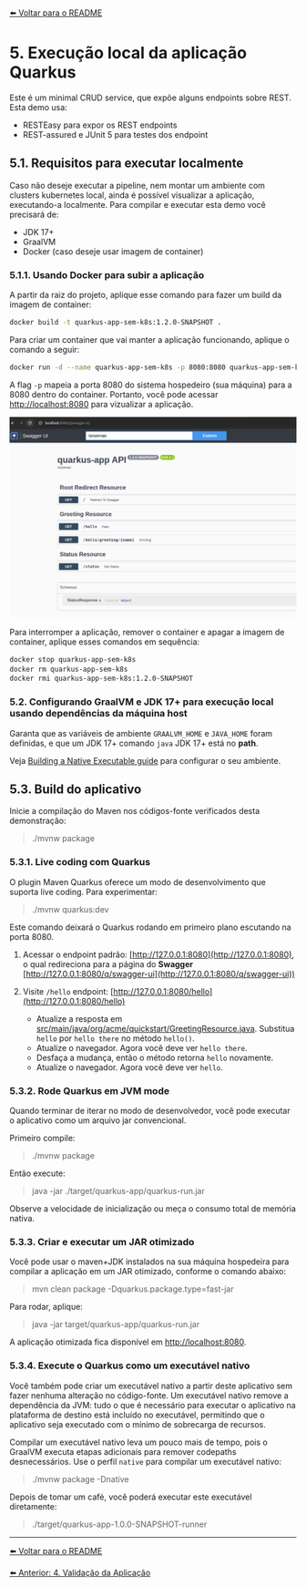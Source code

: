 [⬅️ Voltar para o README](../README.md#estrutura-da-documentação)

# 5. Execução local da aplicação Quarkus

Este é um minimal CRUD service, que expõe alguns endpoints sobre REST. Esta demo usa:

- RESTEasy para expor os REST endpoints
- REST-assured e JUnit 5 para testes dos endpoint

## 5.1. Requisitos para executar localmente

Caso não deseje executar a pipeline, nem montar um ambiente com clusters kubernetes local, ainda é possível visualizar a aplicação, executando-a localmente.
Para compilar e executar esta demo você precisará de:

- JDK 17+
- GraalVM
- Docker (caso deseje usar imagem de container)

### 5.1.1. Usando Docker para subir a aplicação

A partir da raiz do projeto, aplique esse comando para fazer um build da imagem de container:

```bash
docker build -t quarkus-app-sem-k8s:1.2.0-SNAPSHOT .
```

Para criar um container que vai manter a aplicação funcionando, aplique o comando a seguir:

```bash
docker run -d --name quarkus-app-sem-k8s -p 8080:8080 quarkus-app-sem-k8s:1.2.0-SNAPSHOT
```

A flag `-p` mapeia a porta 8080 do sistema hospedeiro (sua máquina) para a 8080 dentro do container. Portanto, você pode acessar [http://localhost:8080](http://localhost:8080) para vizualizar a aplicação.

![Aplicação disponivel localmente](./assets/img10-app-localhost.png)

Para interromper a aplicação, remover o container e apagar a imagem de container, aplique esses comandos em sequência:

```bash
docker stop quarkus-app-sem-k8s
docker rm quarkus-app-sem-k8s
docker rmi quarkus-app-sem-k8s:1.2.0-SNAPSHOT

```

### 5.2. Configurando GraalVM e JDK 17+ para execução local usando dependências da máquina host

Garanta que as variáveis de ambiente `GRAALVM_HOME` e `JAVA_HOME` foram definidas, e que um JDK 17+ comando `java` JDK 17+ está no **path**.

Veja [Building a Native Executable guide](https://quarkus.io/guides/building-native-image-guide) para configurar o seu ambiente.

## 5.3. Build do aplicativo

Inicie a compilação do Maven nos códigos-fonte verificados desta demonstração:

> ./mvnw package

### 5.3.1. Live coding com Quarkus

O plugin Maven Quarkus oferece um modo de desenvolvimento que suporta live coding. Para experimentar:

> ./mvnw quarkus:dev

Este comando deixará o Quarkus rodando em primeiro plano escutando na porta 8080.

1. Acessar o endpoint padrão: [http://127.0.0.1:8080](http://127.0.0.1:8080), o qual redireciona para a página do **Swagger** [http://127.0.0.1:8080/q/swagger-ui](http://127.0.0.1:8080/q/swagger-ui))

2. Visite `/hello` endpoint: [http://127.0.0.1:8080/hello](http://127.0.0.1:8080/hello)
   - Atualize a resposta em [src/main/java/org/acme/quickstart/GreetingResource.java](src/main/java/org/acme/quickstart/GreetingResource.java). Substitua `hello` por `hello there` no método `hello()`.
   - Atualize o navegador. Agora você deve ver `hello there`.
   - Desfaça a mudança, então o método retorna `hello` novamente.
   - Atualize o navegador. Agora você deve ver `hello`.

### 5.3.2. Rode Quarkus em JVM mode

Quando terminar de iterar no modo de desenvolvedor, você pode executar o aplicativo como um arquivo jar convencional.

Primeiro compile:

> ./mvnw package

Então execute:

> java -jar ./target/quarkus-app/quarkus-run.jar

Observe a velocidade de inicialização ou meça o consumo total de memória nativa.

### 5.3.3. Criar e executar um JAR otimizado

Você pode usar o maven+JDK instalados na sua máquina hospedeira para compilar a aplicação em um JAR otimizado, conforme o comando abaixo:

> mvn clean package -Dquarkus.package.type=fast-jar

Para rodar, aplique:

> java -jar target/quarkus-app/quarkus-run.jar

A aplicação otimizada fica disponível em [http://localhost:8080](http://localhost:8080).

### 5.3.4. Execute o Quarkus como um executável nativo

Você também pode criar um executável nativo a partir deste aplicativo sem fazer nenhuma alteração no código-fonte. Um executável nativo remove a dependência da JVM: tudo o que é necessário para executar o aplicativo na plataforma de destino está incluído no executável, permitindo que o aplicativo seja executado com o mínimo de sobrecarga de recursos.

Compilar um executável nativo leva um pouco mais de tempo, pois o GraalVM executa etapas adicionais para remover codepaths desnecessários. Use o perfil `native` para compilar um executável nativo:

> ./mvnw package -Dnative

Depois de tomar um café, você poderá executar este executável diretamente:

> ./target/quarkus-app-1.0.0-SNAPSHOT-runner

---

[⬅️ Voltar para o README](../README.md#estrutura-da-documentação)

[⬅️ Anterior: 4. Validação da Aplicação](./04-validacao.md)
